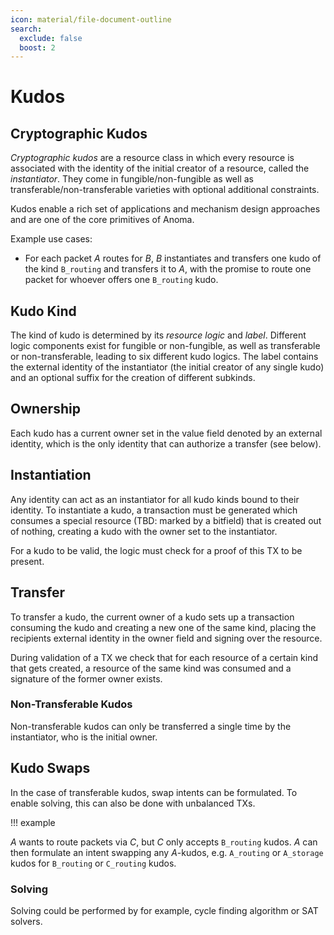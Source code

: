 ```yaml
---
icon: material/file-document-outline
search:
  exclude: false
  boost: 2
---
```


# Kudos

## Cryptographic Kudos

_Cryptographic kudos_ are a resource class in which every resource is associated
with the identity of the initial creator of a resource, called the _instantiator_.
They come in fungible/non-fungible as well as transferable/non-transferable
varieties with optional additional constraints.

Kudos enable a rich set of applications and mechanism design approaches and are
one of the core primitives of Anoma.

Example use cases:

- For each packet $A$ routes for $B$, $B$ instantiates and transfers one kudo of the
  kind `B_routing` and transfers it to $A$, with the promise to route one packet
  for whoever offers one `B_routing` kudo.

## Kudo Kind

The kind of kudo is determined by its *resource logic* and *label*. Different
logic components exist for fungible or non-fungible, as well as transferable or
non-transferable, leading to six different kudo logics. The label contains the
external identity of the instantiator (the initial creator of any single kudo)
and an optional suffix for the creation of different subkinds.

## Ownership

Each kudo has a current owner set in the value field denoted by an external
identity, which is the only identity that can authorize a transfer (see below).

## Instantiation

Any identity can act as an instantiator for all kudo kinds bound to their
identity. To instantiate a kudo, a transaction must be generated which consumes
a special resource (TBD: marked by a bitfield) that is created out of nothing,
creating a kudo with the owner set to the instantiator.

For a kudo to be valid, the logic must check for a proof of this TX to be present.

## Transfer

To transfer a kudo, the current owner of a kudo sets up a transaction consuming
the kudo and creating a new one of the same kind, placing the recipients
external identity in the owner field and signing over the resource.

During validation of a TX we check that for each resource of a certain kind that
gets created, a resource of the same kind was consumed and a signature of the
former owner exists.

### Non-Transferable Kudos

Non-transferable kudos can only be transferred a single time by the
instantiator, who is the initial owner.

## Kudo Swaps

In the case of transferable kudos, swap intents can be formulated.
To enable solving, this can also be done with unbalanced TXs.

!!! example

  $A$ wants to route packets via $C$, but $C$ only accepts `B_routing` kudos.
  $A$ can then formulate an intent swapping any $A$-kudos, e.g. `A_routing` or
  `A_storage` kudos for `B_routing` or `C_routing` kudos.

### Solving

Solving could be performed by for example, cycle finding algorithm or SAT
solvers.